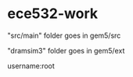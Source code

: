 # ece532-work

"src/main" folder goes in gem5/src

"dramsim3" folder goes in gem5/ext

username:root
